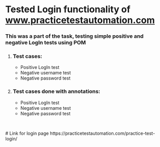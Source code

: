 # Tested Login functionality of www.practicetestautomation.com
<h3>This was a part of the task, testing simple positive and negative LogIn tests using POM</h3>

<div>
<ol>
  <li>
<h3> Test cases: </h3>
<ul>
  <li>Positive LogIn test </li>
  <li>Negative username test</li>
  <li>Negative password test</li>
</ul>
  </li>
  <li>
<h3> Test cases done with annotations: </h3>
<ul>
  <li>Positive LogIn test</li>
  <li>Negative username test</li>
  <li>Negative password test</li>
</ul>
  </li>
</ol>
</div>
<br>
<p># Link for login page https://practicetestautomation.com/practice-test-login/</p>
